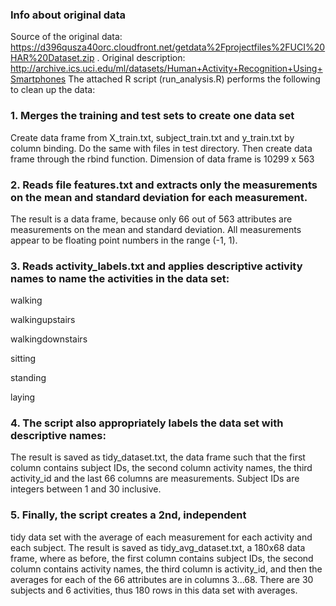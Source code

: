 ### Info about original data

Source of the original data: https://d396qusza40orc.cloudfront.net/getdata%2Fprojectfiles%2FUCI%20HAR%20Dataset.zip . Original description: http://archive.ics.uci.edu/ml/datasets/Human+Activity+Recognition+Using+Smartphones
The attached R script (run_analysis.R) performs the following to clean up the data:

### 1. Merges the training and test sets to create one data set 

Create data frame from X_train.txt, subject_train.txt and y_train.txt by
column binding. Do the same with files in test directory. Then create data
frame through the rbind function. Dimension of data frame is 10299 x 563 

### 2. Reads file features.txt and extracts only the measurements on the mean and standard deviation for each measurement.
The result is a data frame, because only 66 out of 563 attributes are measurements on the mean and standard deviation. All measurements appear to be floating point numbers in the range (-1, 1).

### 3. Reads activity_labels.txt and applies descriptive activity names to name the activities in the data set:
walking

walkingupstairs

walkingdownstairs

sitting

standing

laying

### 4. The script also appropriately labels the data set with descriptive names: 

The result is saved as tidy_dataset.txt, the data frame such
that the first column contains subject IDs, the second column
activity names, the third activity_id and the last 66 columns are
measurements. Subject IDs are integers between 1 and 30 inclusive. 

### 5. Finally, the script creates a 2nd, independent 
tidy data set with the average of each measurement for
each activity and each subject.  The result is saved as
tidy_avg_dataset.txt, a 180x68 data frame, where
as before, the first column contains subject IDs, the second
column contains activity names, the third column is activity_id, and then
the averages for each of the 66 attributes are in columns 3...68. There are
30 subjects and 6 activities, thus 180 rows in this data set
with averages.

